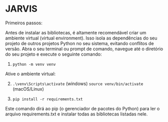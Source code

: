 # JARVIS

Primeiros passos:

Antes de instalar as bibliotecas, é altamente recomendável criar um ambiente virtual (virtual environment). Isso isola as dependências do seu projeto de outros projetos Python no seu sistema, evitando conflitos de versão.
Abra o seu terminal ou prompt de comando, navegue até o diretório do seu projeto e execute o seguinte comando:

1. ```python -m venv venv```

Ative o ambiente virtual:

2. ```.\venv\Scripts\activate``` (windows)
   ```source venv/bin/activate``` (macOS/Linux)

3. ```pip install -r requirements.txt```

Este comando dirá ao pip (o gerenciador de pacotes do Python) para ler o arquivo requirements.txt e instalar todas as bibliotecas listadas nele.

